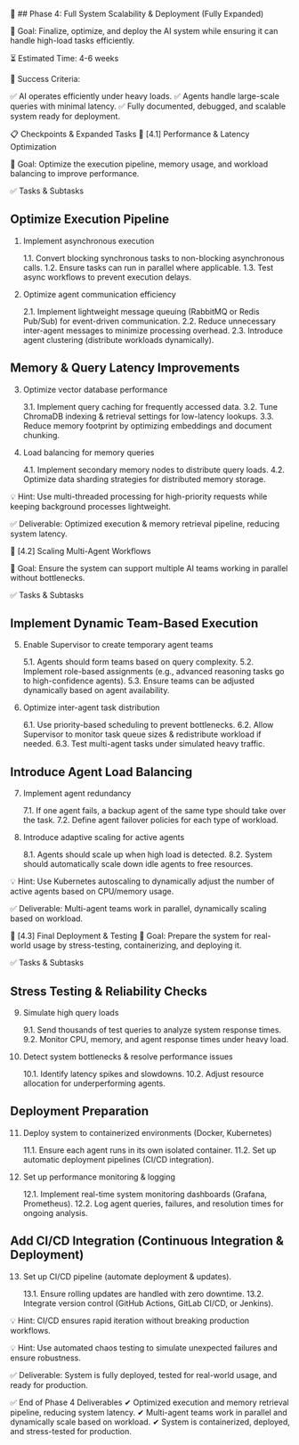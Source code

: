 🔴 ## Phase 4: Full System Scalability & Deployment (Fully Expanded)

🔹 Goal: Finalize, optimize, and deploy the AI system while ensuring it can handle high-load tasks efficiently.

⏳ Estimated Time: 4-6 weeks

🎯 Success Criteria:

✅ AI operates efficiently under heavy loads.
✅ Agents handle large-scale queries with minimal latency.
✅ Fully documented, debugged, and scalable system ready for deployment.

📋 Checkpoints & Expanded Tasks
📌 [4.1] Performance & Latency Optimization

🔹 Goal: Optimize the execution pipeline, memory usage, and workload balancing to improve performance.

✅ Tasks & Subtasks

## Optimize Execution Pipeline
1. Implement asynchronous execution

    1.1. Convert blocking synchronous tasks to non-blocking asynchronous calls.
    1.2. Ensure tasks can run in parallel where applicable.
    1.3. Test async workflows to prevent execution delays.

2. Optimize agent communication efficiency

    2.1. Implement lightweight message queuing (RabbitMQ or Redis Pub/Sub) for event-driven communication.
    2.2. Reduce unnecessary inter-agent messages to minimize processing overhead.
    2.3. Introduce agent clustering (distribute workloads dynamically).

## Memory & Query Latency Improvements

3. Optimize vector database performance

    3.1. Implement query caching for frequently accessed data.
    3.2. Tune ChromaDB indexing & retrieval settings for low-latency lookups.
    3.3. Reduce memory footprint by optimizing embeddings and document chunking.

4. Load balancing for memory queries

    4.1. Implement secondary memory nodes to distribute query loads.
    4.2. Optimize data sharding strategies for distributed memory storage.

💡 Hint: Use multi-threaded processing for high-priority requests while keeping background processes lightweight.

✅ Deliverable: Optimized execution & memory retrieval pipeline, reducing system latency.

📌 [4.2] Scaling Multi-Agent Workflows

🔹 Goal: Ensure the system can support multiple AI teams working in parallel without bottlenecks.

✅ Tasks & Subtasks

## Implement Dynamic Team-Based Execution

5. Enable Supervisor to create temporary agent teams

    5.1. Agents should form teams based on query complexity.
    5.2. Implement role-based assignments (e.g., advanced reasoning tasks go to high-confidence agents).
    5.3. Ensure teams can be adjusted dynamically based on agent availability.

6. Optimize inter-agent task distribution

    6.1. Use priority-based scheduling to prevent bottlenecks.
    6.2. Allow Supervisor to monitor task queue sizes & redistribute workload if needed.
    6.3. Test multi-agent tasks under simulated heavy traffic.

## Introduce Agent Load Balancing

7. Implement agent redundancy

    7.1. If one agent fails, a backup agent of the same type should take over the task.
    7.2. Define agent failover policies for each type of workload.

8. Introduce adaptive scaling for active agents

    8.1. Agents should scale up when high load is detected.
    8.2. System should automatically scale down idle agents to free resources.

💡 Hint: Use Kubernetes autoscaling to dynamically adjust the number of active agents based on CPU/memory usage.

✅ Deliverable: Multi-agent teams work in parallel, dynamically scaling based on workload.

📌 [4.3] Final Deployment & Testing
🔹 Goal: Prepare the system for real-world usage by stress-testing, containerizing, and deploying it.

✅ Tasks & Subtasks

## Stress Testing & Reliability Checks

9. Simulate high query loads

    9.1. Send thousands of test queries to analyze system response times.
    9.2. Monitor CPU, memory, and agent response times under heavy load.

10. Detect system bottlenecks & resolve performance issues

    10.1. Identify latency spikes and slowdowns.
    10.2. Adjust resource allocation for underperforming agents.

## Deployment Preparation

11. Deploy system to containerized environments (Docker, Kubernetes)

    11.1. Ensure each agent runs in its own isolated container.
    11.2. Set up automatic deployment pipelines (CI/CD integration).

12. Set up performance monitoring & logging

    12.1. Implement real-time system monitoring dashboards (Grafana, Prometheus).
    12.2. Log agent queries, failures, and resolution times for ongoing analysis.

## Add CI/CD Integration (Continuous Integration & Deployment) 

13. Set up CI/CD pipeline (automate deployment & updates).

    13.1. Ensure rolling updates are handled with zero downtime.
    13.2. Integrate version control (GitHub Actions, GitLab CI/CD, or Jenkins).

💡 Hint: CI/CD ensures rapid iteration without breaking production workflows.

💡 Hint: Use automated chaos testing to simulate unexpected failures and ensure robustness.

✅ Deliverable: System is fully deployed, tested for real-world usage, and ready for production.

✅ End of Phase 4 Deliverables
✔ Optimized execution and memory retrieval pipeline, reducing system latency.
✔ Multi-agent teams work in parallel and dynamically scale based on workload.
✔ System is containerized, deployed, and stress-tested for production.